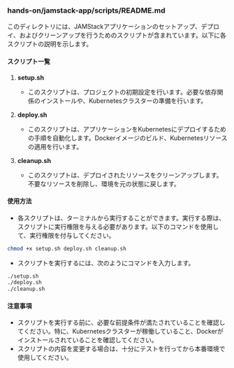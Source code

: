 ### hands-on/jamstack-app/scripts/README.md

このディレクトリには、JAMStackアプリケーションのセットアップ、デプロイ、およびクリーンアップを行うためのスクリプトが含まれています。以下に各スクリプトの説明を示します。

#### スクリプト一覧

1. **setup.sh**
   - このスクリプトは、プロジェクトの初期設定を行います。必要な依存関係のインストールや、Kubernetesクラスターの準備を行います。

2. **deploy.sh**
   - このスクリプトは、アプリケーションをKubernetesにデプロイするための手順を自動化します。Dockerイメージのビルド、Kubernetesリソースの適用を行います。

3. **cleanup.sh**
   - このスクリプトは、デプロイされたリソースをクリーンアップします。不要なリソースを削除し、環境を元の状態に戻します。

#### 使用方法

- 各スクリプトは、ターミナルから実行することができます。実行する際は、スクリプトに実行権限を与える必要があります。以下のコマンドを使用して、実行権限を付与してください。

```bash
chmod +x setup.sh deploy.sh cleanup.sh
```

- スクリプトを実行するには、次のようにコマンドを入力します。

```bash
./setup.sh
./deploy.sh
./cleanup.sh
```

#### 注意事項

- スクリプトを実行する前に、必要な前提条件が満たされていることを確認してください。特に、Kubernetesクラスターが稼働していること、Dockerがインストールされていることを確認してください。
- スクリプトの内容を変更する場合は、十分にテストを行ってから本番環境で使用してください。